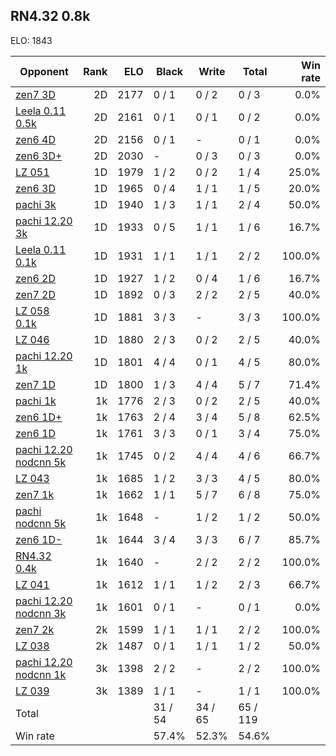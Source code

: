## RN4.32 0.8k ##

ELO: 1843

Opponent | Rank | ELO | Black | Write | Total | Win rate
---------|-----:|----:|-------|-------|-------|-------:
[zen7 3D](zen7%203D.md) | 2D | 2177 | 0 / 1 | 0 / 2 | 0 / 3 | 0.0%
[Leela 0.11 0.5k](Leela%200.11%200.5k.md) | 2D | 2161 | 0 / 1 | 0 / 1 | 0 / 2 | 0.0%
[zen6 4D](zen6%204D.md) | 2D | 2156 | 0 / 1 | - | 0 / 1 | 0.0%
[zen6 3D+](zen6%203D+.md) | 2D | 2030 | - | 0 / 3 | 0 / 3 | 0.0%
[LZ 051](LZ%20051.md) | 1D | 1979 | 1 / 2 | 0 / 2 | 1 / 4 | 25.0%
[zen6 3D](zen6%203D.md) | 1D | 1965 | 0 / 4 | 1 / 1 | 1 / 5 | 20.0%
[pachi 3k](pachi%203k.md) | 1D | 1940 | 1 / 3 | 1 / 1 | 2 / 4 | 50.0%
[pachi 12.20 3k](pachi%2012.20%203k.md) | 1D | 1933 | 0 / 5 | 1 / 1 | 1 / 6 | 16.7%
[Leela 0.11 0.1k](Leela%200.11%200.1k.md) | 1D | 1931 | 1 / 1 | 1 / 1 | 2 / 2 | 100.0%
[zen6 2D](zen6%202D.md) | 1D | 1927 | 1 / 2 | 0 / 4 | 1 / 6 | 16.7%
[zen7 2D](zen7%202D.md) | 1D | 1892 | 0 / 3 | 2 / 2 | 2 / 5 | 40.0%
[LZ 058 0.1k](LZ%20058%200.1k.md) | 1D | 1881 | 3 / 3 | - | 3 / 3 | 100.0%
[LZ 046](LZ%20046.md) | 1D | 1880 | 2 / 3 | 0 / 2 | 2 / 5 | 40.0%
[pachi 12.20 1k](pachi%2012.20%201k.md) | 1D | 1801 | 4 / 4 | 0 / 1 | 4 / 5 | 80.0%
[zen7 1D](zen7%201D.md) | 1D | 1800 | 1 / 3 | 4 / 4 | 5 / 7 | 71.4%
[pachi 1k](pachi%201k.md) | 1k | 1776 | 2 / 3 | 0 / 2 | 2 / 5 | 40.0%
[zen6 1D+](zen6%201D+.md) | 1k | 1763 | 2 / 4 | 3 / 4 | 5 / 8 | 62.5%
[zen6 1D](zen6%201D.md) | 1k | 1761 | 3 / 3 | 0 / 1 | 3 / 4 | 75.0%
[pachi 12.20 nodcnn 5k](pachi%2012.20%20nodcnn%205k.md) | 1k | 1745 | 0 / 2 | 4 / 4 | 4 / 6 | 66.7%
[LZ 043](LZ%20043.md) | 1k | 1685 | 1 / 2 | 3 / 3 | 4 / 5 | 80.0%
[zen7 1k](zen7%201k.md) | 1k | 1662 | 1 / 1 | 5 / 7 | 6 / 8 | 75.0%
[pachi nodcnn 5k](pachi%20nodcnn%205k.md) | 1k | 1648 | - | 1 / 2 | 1 / 2 | 50.0%
[zen6 1D-](zen6%201D-.md) | 1k | 1644 | 3 / 4 | 3 / 3 | 6 / 7 | 85.7%
[RN4.32 0.4k](RN4.32%200.4k.md) | 1k | 1640 | - | 2 / 2 | 2 / 2 | 100.0%
[LZ 041](LZ%20041.md) | 1k | 1612 | 1 / 1 | 1 / 2 | 2 / 3 | 66.7%
[pachi 12.20 nodcnn 3k](pachi%2012.20%20nodcnn%203k.md) | 1k | 1601 | 0 / 1 | - | 0 / 1 | 0.0%
[zen7 2k](zen7%202k.md) | 2k | 1599 | 1 / 1 | 1 / 1 | 2 / 2 | 100.0%
[LZ 038](LZ%20038.md) | 2k | 1487 | 0 / 1 | 1 / 1 | 1 / 2 | 50.0%
[pachi 12.20 nodcnn 1k](pachi%2012.20%20nodcnn%201k.md) | 3k | 1398 | 2 / 2 | - | 2 / 2 | 100.0%
[LZ 039](LZ%20039.md) | 3k | 1389 | 1 / 1 | - | 1 / 1 | 100.0%
Total | | | 31 / 54 | 34 / 65 | 65 / 119 | 
Win rate| | | 57.4% | 52.3% | 54.6% | 

